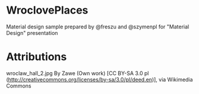 # WroclovePlaces
Material design sample prepared by @freszu and @szymenpl for "Material Design" presentation

# Attributions
wroclaw_hall_2.jpg By Zawe (Own work) [CC BY-SA 3.0 pl (http://creativecommons.org/licenses/by-sa/3.0/pl/deed.en)], via Wikimedia Commons

